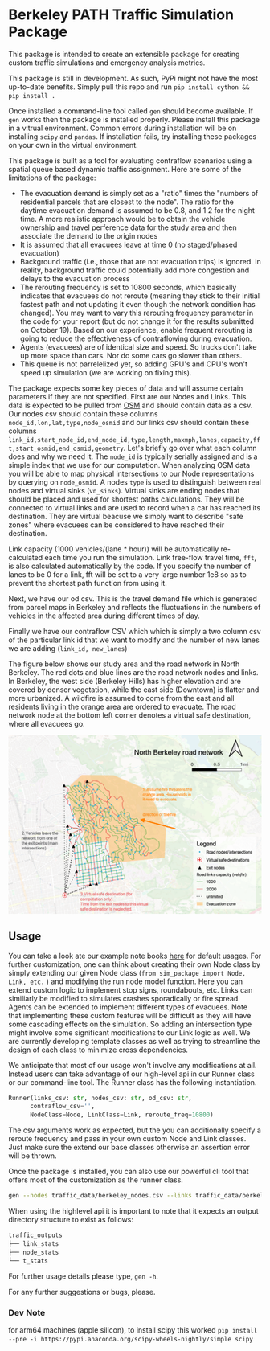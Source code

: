 # Berkeley PATH Traffic Simulation Package

This package is intended to create an extensible package for creating custom traffic simulations and emergency analysis metrics.

This package is still in development. As such, PyPi might not have the most up-to-date benefits. Simply pull this repo and run `pip install cython && pip install .` 

Once installed a command-line tool called `gen` should become available. If `gen` works then the package is installed properly. Please install this package 
in a vitrual environment. Common errors during installation will be on installing `scipy` and `pandas`. If installation fails, try installing these
packages on your own in the virtual environment. 

This package is built as a tool for evaluating contraflow scenarios using a spatial queue based dynamic traffic assignment.
Here are some of the limitations of the package:

  - The evacuation demand is simply set as a "ratio" times the "numbers of residential parcels that are closest to the node". The ratio for the daytime evacuation demand is assumed to be 0.8, and 1.2 for the night time. A more realistic approach would be to obtain the vehicle ownership and travel perference data for the study area and then associate the demand to the origin nodes
  - It is assumed that all evacuees leave at time 0 (no staged/phased evacuation)
  - Background traffic (i.e., those that are not evacuation trips) is ignored. In reality, background traffic could potentially add more congestion and delays to the evacuation process
  - The rerouting frequency is set to 10800 seconds, which basically indicates that evacuees do not reroute (meaning they stick to their initial fastest path and not updating it even though the network condition has changed). You may want to vary this rerouting frequency parameter in the code for your report (but do not change it for the results submitted on October 19). Based on our experience, enable frequent rerouting is going to reduce the effectiveness of contraflowing during evacuation.
  - Agents (evacuees) are of identical size and speed. So trucks don't take up more space than cars. Nor do some cars go slower than others.
  - This queue is not parrelelized yet, so adding GPU's and CPU's won't speed up simulation (we are working on fixing this).

The package expects some key pieces of data and will assume certain parameters if they are not specified. First are our Nodes
and Links. This data is expected to be pulled from [OSM](https://www.openstreetmap.org) and should contain data as a 
csv. Our nodes csv should contain these columns `node_id,lon,lat,type,node_osmid` and our links csv should contain these 
columns `link_id,start_node_id,end_node_id,type,length,maxmph,lanes,capacity,fft,start_osmid,end_osmid,geometry`. 
Let's briefly go over what each column does and why we need it. The `node_id` is typically serially assigned and is a simple
index that we use for our computation. When analyzing OSM data you will be able to map physical intersections to our Node
representations by querying on `node_osmid`. A nodes `type` is used to distinguish between real nodes and virtual sinks (`vn_sinks`). Virtual sinks are ending nodes that should be placed and used for shortest paths calculations. They will be 
connected to virtual links and are used to record when a car has reached its destination. They are virtual beacuse we simply want to describe "safe zones" where evacuees can be considered to have reached their destination. 

Link capacity (1000 vehicles/(lane * hour)) will be automatically re-calculated each time you run the simulation. Link free-flow travel time, `fft`, is also calculated automatically by the code. If you specify the number of lanes to be 0 for a link, fft will be set to a very large number 1e8 so as to prevent the shortest path function from using it.

Next, we have our od csv. This is the travel demand file which is generated from parcel maps in Berkeley and reflects the fluctuations in the numbers of vehicles in the affected area during different times of day.

Finally we have our contraflow CSV which which is simply a two column csv of the particular link id that we want to 
modify and the number of new lanes we are adding (`link_id, new_lanes`)

The figure below shows our study area and the road network in North Berkeley. The red dots and blue lines are the road network nodes and links. In Berkeley, the west side (Berkeley Hills) has higher elevation and are covered by denser vegetation, while the east side (Downtown) is flatter and more urbanized. A wildfire is assumed to come from the east and all residents living in the orange area are ordered to evacuate. The road network node at the bottom left corner denotes a virtual safe destination, where all evacuees go.

![north berkeley road network](src/sim_package/berkeley_road_network.png)

## Usage
You can take a look ate our example note books [here](https://github.com/ucbtrans/BerkeleyTrafficSimPATH/tree/master/sim_package/examples) for default usages. For further customization, one can think about creating their own Node class by simply extending our given Node class (`from sim_package import Node, Link, etc.` ) and modifying the run node model function.
Here you can extend custom logic to implement stop signs, roundabouts, etc. Links can similiarly be modified to simulates crashes
sporadically or fire spread. Agents can be extended to implement different types of evacuees. Note that implementing these
custom features will be difficult as they will have some cascading effects on the simulation. So adding an intersection type
might involve some significant modifications to our Link logic as well. We are currently developing template classes as well
as trying to streamline the design of each class to minimize cross dependencies. 

We anticipate that most of our usage won't involve any modifications at all. Instead users can take advantage of our
high-level api in our Runner class or our command-line tool. The Runner class has the following instantiation.
```python
Runner(links_csv: str, nodes_csv: str, od_csv: str,
      contraflow_csv='',
      NodeClass=Node, LinkClass=Link, reroute_freq=10800) 
```
The csv arguments work as expected, but the you can additionally specify a reroute frequency and pass in your own custom
Node and Link classes. Just make sure the extend our base classes otherwise an assertion error will be thrown. 

Once the package is installed, you can also use our powerful cli tool that offers most of the customization as the runner 
class.
```bash
gen --nodes traffic_data/berkeley_nodes.csv --links traffic_data/berkeley_links.csv --ods traffic_data/day_time_od.csv --cf traffic_data_contraflow_scenario_1.csv   
```
When using the highlevel api it is important to note that it expects an output directory structure to exist as follows:
```bash
traffic_outputs
├── link_stats
├── node_stats
└── t_stats
```

For further usage details please type, `gen -h`. 

For any further suggestions or bugs, please.

### Dev Note
for arm64 machines (apple silicon), to install scipy this worked `pip install --pre -i https://pypi.anaconda.org/scipy-wheels-nightly/simple scipy`
